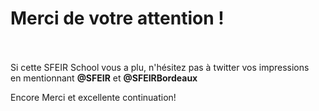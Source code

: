 <!-- .slide: class="transition bg-blue" -->

# Merci de votre attention !
<br><br>
<span class="thanks">Si cette SFEIR School vous a plu, n'hésitez pas à twitter vos impressions<br>
en mentionnant **@SFEIR** et **@SFEIRBordeaux**<br>

Encore Merci et excellente continuation!<span>